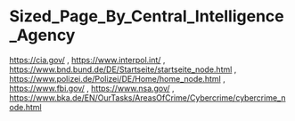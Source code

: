 # Sized_Page_By_Central_Intelligence_Agency
https://cia.gov/ , https://www.interpol.int/ , https://www.bnd.bund.de/DE/Startseite/startseite_node.html , https://www.polizei.de/Polizei/DE/Home/home_node.html , https://www.fbi.gov/ , https://www.nsa.gov/ , https://www.bka.de/EN/OurTasks/AreasOfCrime/Cybercrime/cybercrime_node.html
